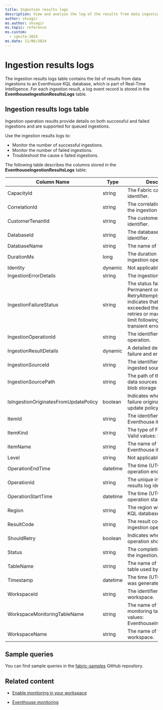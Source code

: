 ```yaml
---
title: Ingestion results logs
description: View and analyze the log of the results from data ingestions to an Eventhouse KQL database within Real-Time Intelligence.
author: shsagir
ms.author: shsagir
ms.topic: reference
ms.custom:
  - ignite-2024
ms.date: 11/06/2024
---
```


# Ingestion results logs

The ingestion results logs table contains the list of results from data ingestions to an Eventhouse KQL database, which is part of Real-Time Intelligence. For each ingestion result, a log event record is stored in the **EventhouseIngestionResultsLogs** table.

## Ingestion results logs table

Ingestion operation results provide details on both successful and failed ingestions and are supported for queued ingestions.

Use the ingestion results logs to:

* Monitor the number of successful ingestions.
* Monitor the number of failed ingestions.
* Troubleshoot the cause o failed ingestions.

The following table describes the columns stored in the **EventhouseIngestionResultsLogs** table:

| Column Name | Type | Description |
|--|--|--|
| CapacityId | string | The Fabric capacity identifier. |
| CorrelationId | string | The correlation identifier of the ingestion operation. |
| CustomerTenantId | string | The customer tenant identifier. |
| DatabaseId | string | The database unique identifier. |
| DatabaseName | string | The name of the database. |
| DurationMs | long | The duration of the ingestion operation (ms). |
| Identity | dynamic | Not applicable. |
| IngestionErrorDetails | string | The ingestion error details. |
| IngestionFailureStatus | string | The status failure. Permanent or RetryAttemptsExceeded indicates that the operation exceeded the maximum retries or maximum time limit following a recurring transient error. |
| IngestionOperationId | string | The identifier for the ingest operation. |
| IngestionResultDetails | dynamic | A detailed description of the failure and error message. |
| IngestionSourceId | string | The identifier for the ingested source. |
| IngestionSourcePath | string | The path of the ingestion data sources or the Azure blob storage URI. |
| IsIngestionOriginatesFromUpdatePolicy | boolean | Indicates whether the failure originated from an update policy. |
| ItemId | string | The identifier of the Fabric Eventhouse item. |
| ItemKind | string | The type of Fabric item. Valid values: Eventhouse. |
| ItemName | string | The name of the Fabric Eventhouse item. |
| Level | string | Not applicable. |
| OperationEndTime | datetime | The time (UTC) the operation ended. |
| OperationId | string | The unique ingestion results log identifier. |
| OperationStartTime | datetime | The time (UTC) the operation started. |
| Region | string | The region where the Fabric KQL database is located. |
| ResultCode | string | The result code of the ingestion operation. |
| ShouldRetry | boolean | Indicates whether the operation should be retried. |
| Status | string | The completion status of the ingestion. |
| TableName | string | The name of the destination table used by the ingestion. |
| Timestamp | datetime | The time (UTC) the event was generated. |
| WorkspaceId | string | The identifier of the workspace. |
| WorkspaceMonitoringTableName | string | The name of the workspace monitoring table. Valid values:  EventhouseIngestionResults |
| WorkspaceName | string | The name of the workspace. |

## Sample queries

You can find sample queries in the [fabric-samples](https://github.com/microsoft/fabric-samples) GitHub repository.

## Related content

* [Enable monitoring in your workspace](../get-started/enable-workspace-monitoring.md)

* [Eventhouse monitoring](monitor-eventhouse.md)

